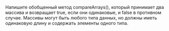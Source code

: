 Напишите обобщенный метод compareArrays(), который принимает два массива и возвращает true, 
если они одинаковые, и false в противном случае. 
Массивы могут быть любого типа данных, но должны иметь одинаковую длину и содержать элементы одного типа.